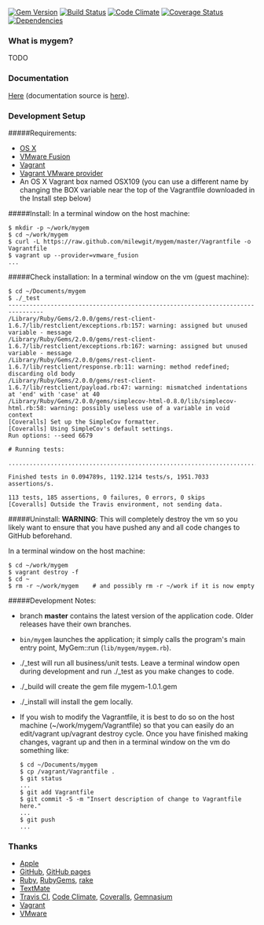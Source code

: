 [![Gem Version](https://badge.fury.io/rb/mygem.svg)](http://badge.fury.io/rb/mygem)
[![Build Status](https://travis-ci.org/milewgit/devenv-rubygem.svg?branch=master)](https://travis-ci.org/milewgit/devenv-rubygem)
[![Code Climate](https://codeclimate.com/github/milewgit/devenv-rubygem.png)](https://codeclimate.com/github/milewgit/devenv-rubygem)
[![Coverage Status](https://coveralls.io/repos/milewgit/devenv-rubygem/badge.png?branch=master)](https://coveralls.io/r/milewgit/devenv-rubygem?branch=master)
[![Dependencies](https://gemnasium.com/milewgit/devenv-rubygem.svg)](https://gemnasium.com/milewgit/devenv-rubygem)


### What is mygem?
TODO


### Documentation
[Here](http://milewgit.github.io/mygem.doc/) (documentation source is [here](https://github.com/milewgit/mygem.doc)).


### Development Setup

#####Requirements:
- [OS X](https://www.apple.com/osx/)
- [VMware Fusion](http://www.vmware.com/ca/en/products/fusion)
- [Vagrant](http://www.vagrantup.com)
- [Vagrant VMware provider](https://www.vagrantup.com/vmware)
- An OS X Vagrant box named OSX109 (you can use a different name by changing the BOX variable near the top of the Vagrantfile downloaded in the Install step below)

#####Install:
In a terminal window on the host machine:
```
$ mkdir -p ~/work/mygem
$ cd ~/work/mygem
$ curl -L https://raw.github.com/milewgit/mygem/master/Vagrantfile -o Vagrantfile
$ vagrant up --provider=vmware_fusion
...
```

#####Check installation:
In a terminal window on the vm (guest machine):
```
$ cd ~/Documents/mygem
$ ./_test
--------------------------------------------------------------------------------
/Library/Ruby/Gems/2.0.0/gems/rest-client-1.6.7/lib/restclient/exceptions.rb:157: warning: assigned but unused variable - message
/Library/Ruby/Gems/2.0.0/gems/rest-client-1.6.7/lib/restclient/exceptions.rb:167: warning: assigned but unused variable - message
/Library/Ruby/Gems/2.0.0/gems/rest-client-1.6.7/lib/restclient/response.rb:11: warning: method redefined; discarding old body
/Library/Ruby/Gems/2.0.0/gems/rest-client-1.6.7/lib/restclient/payload.rb:47: warning: mismatched indentations at 'end' with 'case' at 40
/Library/Ruby/Gems/2.0.0/gems/simplecov-html-0.8.0/lib/simplecov-html.rb:58: warning: possibly useless use of a variable in void context
[Coveralls] Set up the SimpleCov formatter.
[Coveralls] Using SimpleCov's default settings.
Run options: --seed 6679

# Running tests:

.................................................................................................................

Finished tests in 0.094789s, 1192.1214 tests/s, 1951.7033 assertions/s.

113 tests, 185 assertions, 0 failures, 0 errors, 0 skips
[Coveralls] Outside the Travis environment, not sending data.
```

#####Uninstall:
**WARNING**: This will completely destroy the vm so you likely want to ensure that you have 
pushed any and all code changes to GitHub beforehand.

In a terminal window on the host machine:
```
$ cd ~/work/mygem
$ vagrant destroy -f
$ cd ~
$ rm -r ~/work/mygem    # and possibly rm -r ~/work if it is now empty
```


#####Development Notes:
- branch **master** contains the latest version of the application code.  Older releases have their own branches.

- `bin/mygem` launches the application; it simply calls the program's main entry point, MyGem::run (`lib/mygem/mygem.rb`).

- ./_test will run all business/unit tests.  Leave a terminal window open during development and
run ./_test as you make changes to code.

- ./_build will create the gem file mygem-1.0.1.gem

- ./_install will install the gem locally.

- If you wish to modify the Vagrantfile, it is best to do so on the host machine (~/work/mygem/Vagrantfile) 
so that you can easily do an edit/vagrant up/vagrant destroy cycle.  Once you have finished making 
changes, vagrant up and then in a terminal window on the vm do something like:
    ```
    $ cd ~/Documents/mygem
    $ cp /vagrant/Vagrantfile .
    $ git status
    ...
    $ git add Vagrantfile
    $ git commit -S -m "Insert description of change to Vagrantfile here."
    ...
    $ git push
    ...
    ```


### Thanks
- [Apple](http://www.apple.com)
- [GitHub](https://github.com), [GitHub pages](http://pages.github.com)
- [Ruby](http://www.ruby-lang.org), [RubyGems](https://rubygems.org), [rake](http://rake.rubyforge.org)
- [TextMate](http://macromates.com)
- [Travis CI](https://travis-ci.org), [Code Climate](https://codeclimate.com), [Coveralls](https://coveralls.io), [Gemnasium](https://gemnasium.com/)
- [Vagrant](https://www.vagrantup.com)
- [VMware](http://www.vmware.com)
